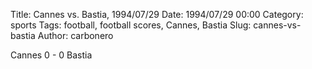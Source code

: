 Title: Cannes vs. Bastia, 1994/07/29
Date: 1994/07/29 00:00
Category: sports
Tags: football, football scores, Cannes, Bastia
Slug: cannes-vs-bastia
Author: carbonero


Cannes 0 - 0 Bastia
